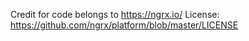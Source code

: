 Credit for code belongs to https://ngrx.io/ 
License: https://github.com/ngrx/platform/blob/master/LICENSE
